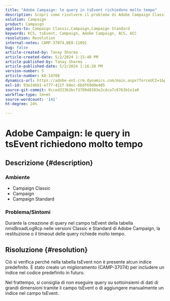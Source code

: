 ```yaml
---
title: "Adobe Campaign: le query in tsEvent richiedono molto tempo"
description: Scopri come risolvere il problema di Adobe Campaign Classic, in cui la restituzione o il timeout delle query richiede molto tempo.
solution: Campaign
product: Campaign
applies-to: Campaign Classic,Campaign,Campaign Standard
keywords: KCS, tsEvent, Campaign, Adobe Campaign, ACS, ACC
resolution: Resolution
internal-notes: CAMP-37074,NEO-11091
bug: false
article-created-by: Tanay Sharma .
article-created-date: 5/2/2024 1:15:40 PM
article-published-by: Tanay Sharma .
article-published-date: 5/2/2024 1:16:28 PM
version-number: 5
article-number: KA-14708
dynamics-url: https://adobe-ent.crm.dynamics.com/main.aspx?forceUCI=1&pagetype=entityrecord&etn=knowledgearticle&id=5670f511-8608-ef11-9f8a-6045bd026dc7
exl-id: 93e24bb1-e777-421f-b0ec-6bdf69d8e485
source-git-commit: 0cced323b1bcf3709d8383e2cdca7c8763b1e1a0
workflow-type: tm+mt
source-wordcount: '141'
ht-degree: 24%

---
```


# Adobe Campaign: le query in tsEvent richiedono molto tempo

## Descrizione {#description}


### Ambiente

- Campaign Classic
- Campaign
- Campaign Standard




### Problema/Sintomi

Durante la creazione di query nel campo tsEvent della tabella nmsBroadLogRcp nelle versioni Classic e Standard di Adobe Campaign, la restituzione o il timeout delle query richiede molto tempo.


## Risoluzione {#resolution}


Ciò si verifica perché nella tabella tsEvent non è presente alcun indice predefinito. È stato creato un miglioramento (CAMP-37074) per includere un indice nel codice predefinito in futuro.

Nel frattempo, si consiglia di non eseguire query su sottoinsiemi di dati di grandi dimensioni tramite il campo tsEvent o di aggiungere manualmente un indice nel campo tsEvent.
